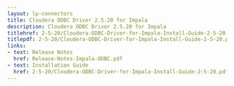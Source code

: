 ```yaml
---
layout: lp-connectors
title: Cloudera ODBC Driver 2.5.20 for Impala
description: Cloudera ODBC Driver 2.5.20 for Impala
titlehref: 2-5-20/Cloudera-ODBC-Driver-for-Impala-Install-Guide-2-5-20.pdf
titlepdf: 2-5-20/Cloudera-ODBC-Driver-for-Impala-Install-Guide-2-5-20.pdf
links:
- text: Release Notes
  href: Release-Notes-Impala-ODBC.pdf
- text: Installation Guide
  href: 2-5-20/Cloudera-ODBC-Driver-for-Impala-Install-Guide-2-5-20.pdf
---
```

